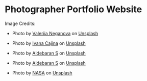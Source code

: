 <h1>Photographer Portfolio Website</h1>

Image Credits:

- Photo by <a href="https://unsplash.com/@neganova?utm_content=creditCopyText&utm_medium=referral&utm_source=unsplash">Valeriia Neganova</a> on <a href="https://unsplash.com/photos/an-aerial-view-of-houses-in-the-woods-TdEs32gq79A?utm_content=creditCopyText&utm_medium=referral&utm_source=unsplash">Unsplash</a>
  
- Photo by <a href="https://unsplash.com/@von_co?utm_content=creditCopyText&utm_medium=referral&utm_source=unsplash">Ivana Cajina</a> on <a href="https://unsplash.com/photos/milky-way-asuyh-_ZX54?utm_content=creditCopyText&utm_medium=referral&utm_source=unsplash">Unsplash</a>
  
- Photo by <a href="https://unsplash.com/@aldebarans?utm_content=creditCopyText&utm_medium=referral&utm_source=unsplash">Aldebaran S</a> on <a href="https://unsplash.com/photos/blue-and-black-galaxy-digital-wallpaper-qtRF_RxCAo0?utm_content=creditCopyText&utm_medium=referral&utm_source=unsplash">Unsplash</a>
  
- Photo by <a href="https://unsplash.com/@aldebarans?utm_content=creditCopyText&utm_medium=referral&utm_source=unsplash">Aldebaran S</a> on <a href="https://unsplash.com/photos/purple-and-black-galaxy-illustration-uXchDIKs4qI?utm_content=creditCopyText&utm_medium=referral&utm_source=unsplash">Unsplash</a>
  
- Photo by <a href="https://unsplash.com/@nasa?utm_content=creditCopyText&utm_medium=referral&utm_source=unsplash">NASA</a> on <a href="https://unsplash.com/photos/view-of-earth-and-satellite-yZygONrUBe8?utm_content=creditCopyText&utm_medium=referral&utm_source=unsplash">Unsplash</a>

